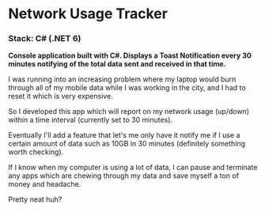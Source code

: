 # Network Usage Tracker

### Stack: C# (.NET 6)

**Console application built with C#. Displays a Toast Notification every 30 minutes notifying of the total data sent and received in that time.**

I was running into an increasing problem where my laptop would burn through all of my mobile data while I was working in the city, and I had to reset it which is very expensive.

So I developed this app which will report on my network usage (up/down) within a time interval (currently set to 30 minutes).

Eventually I'll add a feature that let's me only have it notify me if I use a certain amount
of data such as 10GB in 30 minutes (definitely something worth checking).

If I know when my computer is using a lot of data, I can pause and terminate any apps which are chewing through my data and save myself a ton of money and headache.

Pretty neat huh?
